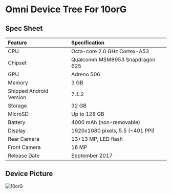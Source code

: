 # Omni Device Tree For 10orG

## Spec Sheet

| Feature                 | Specification                     |
| :---------------------- | :-------------------------------- |
| CPU                     | Octa-core 2.0 GHz Cortex-A53      |
| Chipset                 | Qualcomm MSM8953 Snapdragon 625   |
| GPU                     | Adreno 506                        |
| Memory                  | 3 GB                              |
| Shipped Android Version | 7.1.2                             |
| Storage                 | 32 GB                             |
| MicroSD                 | Up to 128 GB                      |
| Battery                 | 4000 mAh (non-removable)          |
| Display                 | 1920x1080 pixels, 5.5 (~401 PPI)  |
| Rear Camera             | 13+13 MP, LED flash               |
| Front Camera            | 16 MP                             |
| Release Date            | September 2017                    |

## Device Picture

![10orG](http://https://www.suggestphone.com/assets/tenor-10or-g.png "10orG")
